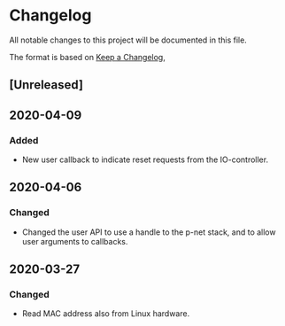 # Changelog
All notable changes to this project will be documented in this file.

The format is based on [Keep a Changelog](https://keepachangelog.com/en/1.0.0/),

## [Unreleased]

## 2020-04-09

### Added
- New user callback to indicate reset requests from the IO-controller.

## 2020-04-06

### Changed
- Changed the user API to use a handle to the p-net stack, and to allow user
  arguments to callbacks.

## 2020-03-27

### Changed
- Read MAC address also from Linux hardware.
